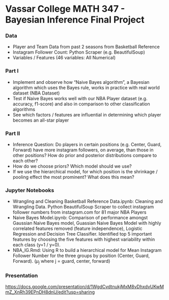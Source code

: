 # Vassar College MATH 347 - Bayesian Inference Final Project

### Data
- Player and Team Data from past 2 seasons from Basketball Reference 
- Instagram Follower Count: Python Scraper (e.g. BeautifulSoup)
- Variables / Features (46 variables: All Numerical) 

### Part I
- Implement and observe how “Naive Bayes algorithm”, a Bayesian algorithm which uses the Bayes rule, works in practice with real world dataset (NBA Dataset)
- Test if Naive Bayes works well with our NBA Player dataset (e.g. accuracy, f1-score) and also in comparison to other classification algorithms
- See which factors / features are influential in determining which player becomes an all-star player

### Part II
- Inference Question: Do players in certain positions (e.g. Center, Guard, Forward) have more instagram followers, on average, than those in other positions?
How do prior and posterior distributions compare to each other?
- How do we choose priors? Which model should we use?
- If we use the hierarchical model, for which position is the shrinkage / pooling effect the most prominent? What does this mean?

### Jupyter Notebooks
- Wrangling and Cleaning Basketball Reference Data.ipynb: Cleaning and Wrangling Data. Python BeautifulSoup Scraper to collect instagram follower numbers from instagram.com for 81 major NBA Players
- Naive Bayes Model.ipynb: Comparison of performance amongst Gaussian Naive Bayes model, Guassian Naive Bayes Model with highly correlated features removed (feature independence), Logistic Regression and Decision Tree Classifier. Identified top 5 important features by choosing the five features with highest variability within each class (y=1 / y=0).
- NBA_IG.Rmd: Using R to build a hierarchical model for Mean Instagram Follower Number for the three groups by position (Center, Guard, Forward). ($\mu_j$ where j = guard, center, forward) 

### Presentation
https://docs.google.com/presentation/d/1WgdCvdtnukjMxM8vDhxdvUKwMmZ_XnRh39EPnDH8dnU/edit?usp=sharing
